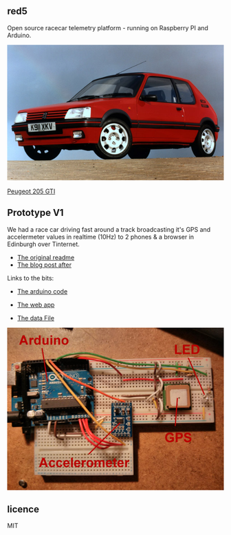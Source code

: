 red5
----

Open source racecar telemetry platform - running on Raspberry PI and Arduino.

![Red5](blog/img/peugeot.jpg)

[Peugeot 205 GTI](http://en.wikipedia.org/wiki/Peugeot_205)

## Prototype V1

We had a race car driving fast around a track broadcasting it's GPS and accelermeter values in realtime (10Hz) to 2 phones & a browser in Edinburgh over Tinternet.

 * [The original readme](v1/README.md)
 * [The blog post after](blog/madhack.md)

Links to the bits:

 * [The arduino code](v1/arduino)
 * [The web app](v1/website)
 
 * [The data File](v1/data.tar.gz)

![Breadboard](blog/img/breadboard.jpg)

## licence

MIT